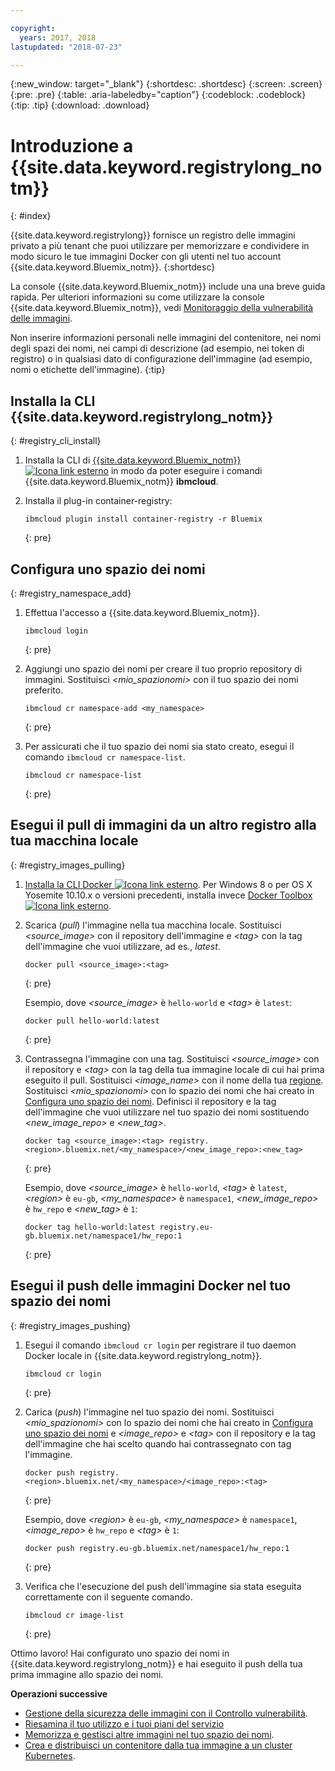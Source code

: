 ```yaml
---

copyright:
  years: 2017, 2018
lastupdated: "2018-07-23"

---
```


{:new_window: target="_blank"}
{:shortdesc: .shortdesc}
{:screen: .screen}
{:pre: .pre}
{:table: .aria-labeledby="caption"}
{:codeblock: .codeblock}
{:tip: .tip}
{:download: .download}



# Introduzione a {{site.data.keyword.registrylong_notm}}
{: #index}

{{site.data.keyword.registrylong}} fornisce un registro delle
immagini privato a più tenant che puoi utilizzare per memorizzare e condividere in modo sicuro le tue immagini Docker con gli utenti
nel tuo account {{site.data.keyword.Bluemix_notm}}.
{:shortdesc}

La console {{site.data.keyword.Bluemix_notm}} include una una breve guida rapida. Per ulteriori informazioni su come utilizzare la console {{site.data.keyword.Bluemix_notm}}, vedi [Monitoraggio della vulnerabilità delle immagini](registry_ui.html).

Non inserire informazioni personali nelle immagini del contenitore, nei nomi degli spazi dei nomi, nei campi di descrizione (ad esempio, nei token di registro) o in qualsiasi dato di configurazione dell'immagine (ad esempio, nomi o etichette dell'immagine).
{:tip}



## Installa la CLI {{site.data.keyword.registrylong_notm}}
{: #registry_cli_install}

1.  Installa la CLI di [{{site.data.keyword.Bluemix_notm}} ![Icona link esterno](../../icons/launch-glyph.svg "Icona link esterno")](http://clis.ng.bluemix.net/ui/home.html) in modo da poter eseguire i comandi {{site.data.keyword.Bluemix_notm}} **ibmcloud**.
2.  Installa il plug-in container-registry:

    ```
    ibmcloud plugin install container-registry -r Bluemix
    ```
    {: pre}


## Configura uno spazio dei nomi
{: #registry_namespace_add}

1.  Effettua l'accesso a {{site.data.keyword.Bluemix_notm}}.

    ```
    ibmcloud login
    ```
    {: pre}

2.  Aggiungi uno spazio dei nomi per creare il tuo proprio repository di immagini. Sostituisci
_&lt;mio_spazionomi&gt;_ con il tuo spazio dei nomi preferito.

    ```
    ibmcloud cr namespace-add <my_namespace>
    ```
    {: pre}

3.  Per assicurati che il tuo spazio dei nomi sia stato creato, esegui il comando `ibmcloud cr namespace-list`.

    ```
    ibmcloud cr namespace-list
    ```
    {: pre}



## Esegui il pull di immagini da un altro registro alla tua macchina locale
{: #registry_images_pulling}

1.  [Installa la CLI Docker ![Icona link esterno](../../icons/launch-glyph.svg "Icona link esterno")](https://www.docker.com/community-edition#/download). Per Windows 8 o per OS X Yosemite 10.10.x o versioni precedenti, installa invece [Docker Toolbox ![Icona link esterno](../../icons/launch-glyph.svg "Icona link esterno")](https://www.docker.com/products/docker-toolbox).

2.  Scarica (_pull_) l'immagine nella tua macchina locale. Sostituisci _&lt;source_image&gt;_ con il
repository dell'immagine e _&lt;tag&gt;_ con la tag dell'immagine che vuoi
utilizzare, ad es.,
_latest_.

    ```
    docker pull <source_image>:<tag>
    ```
    {: pre}

    Esempio, dove _&lt;source_image&gt;_ è `hello-world` e _&lt;tag&gt;_ è `latest`:

    ```
    docker pull hello-world:latest
    ```
    {: pre}

3.  Contrassegna l'immagine con una tag. Sostituisci _&lt;source_image&gt;_ con il repository e
_&lt;tag&gt;_ con la tag della tua immagine locale di cui hai prima eseguito il pull. Sostituisci _&lt;image_name&gt;_ con il nome della tua [regione](registry_overview.html#registry_regions). Sostituisci _&lt;mio_spazionomi&gt;_ con lo spazio dei nomi che hai creato in [Configura uno spazio dei nomi](index.html#registry_namespace_add). Definisci il
repository e la tag dell'immagine che vuoi utilizzare nel tuo spazio dei nomi sostituendo
_&lt;new_image_repo&gt;_ e _&lt;new_tag&gt;_.

    ```
    docker tag <source_image>:<tag> registry.<region>.bluemix.net/<my_namespace>/<new_image_repo>:<new_tag>
    ```
    {: pre}

    Esempio, dove _&lt;source_image&gt;_ è `hello-world`, _&lt;tag&gt;_ è `latest`, _&lt;region&gt;_ è `eu-gb`, _&lt;my_namespace&gt;_ è `namespace1`, _&lt;new_image_repo&gt;_ è `hw_repo` e _&lt;new_tag&gt;_ è `1`:

    ```
    docker tag hello-world:latest registry.eu-gb.bluemix.net/namespace1/hw_repo:1
    ```
    {: pre}



## Esegui il push delle immagini Docker nel tuo spazio dei nomi
{: #registry_images_pushing}

1.  Esegui il comando `ibmcloud cr login` per registrare il tuo daemon Docker locale in {{site.data.keyword.registrylong_notm}}.

    ```
    ibmcloud cr login
    ```
    {: pre}

2.  Carica (_push_) l'immagine nel tuo spazio dei nomi. Sostituisci
_&lt;mio_spazionomi&gt;_ con lo spazio dei nomi che hai creato in [Configura uno spazio dei nomi](index.html#registry_namespace_add) e
_&lt;image_repo&gt;_ e _&lt;tag&gt;_ con il repository e la tag
dell'immagine che hai scelto quando hai contrassegnato con tag l'immagine.

    ```
    docker push registry.<region>.bluemix.net/<my_namespace>/<image_repo>:<tag>
    ```
    {: pre}

    Esempio, dove _&lt;region&gt;_ è `eu-gb`, _&lt;my_namespace&gt;_ è `namespace1`, _&lt;image_repo&gt;_ è `hw_repo` e _&lt;tag&gt;_ è `1`:

    ```
    docker push registry.eu-gb.bluemix.net/namespace1/hw_repo:1
    ```
    {: pre}

3.  Verifica che l'esecuzione del push dell'immagine sia stata eseguita correttamente con il seguente comando.

    ```
    ibmcloud cr image-list
    ```
    {: pre}


Ottimo lavoro! Hai configurato uno spazio dei nomi in {{site.data.keyword.registrylong_notm}} e hai eseguito il push della tua prima immagine allo
spazio dei nomi.


**Operazioni successive**

-   [Gestione della sicurezza delle immagini con il Controllo vulnerabilità](../va/va_index.html).
-   [Riesamina il tuo utilizzo e i tuoi piani del servizio](registry_overview.html#registry_plans)
-   [Memorizza e gestisci altre immagini nel tuo spazio dei nomi](registry_images_.html).
-   [Crea e distribuisci un
contenitore dalla tua immagine a un cluster Kubernetes](../../containers/cs_clusters.html).


